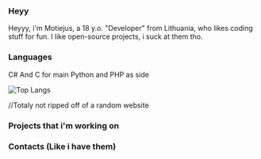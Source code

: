 ### Heyy
    
  Heyyy, i'm Motiejus, a 18 y.o. "Developer" from Lithuania, who likes coding stuff for fun. I like open-source projects, i suck at them tho.

### Languages
  C# And C for main
  Python and PHP as side
  
  
![Top Langs](https://github-readme-stats.vercel.app/api/top-langs/?username=motiejusvin&theme=tokyonight)


  //Totaly not ripped off of a random website
### Projects that i'm working on
### Contacts (Like i have them)
